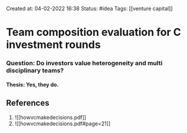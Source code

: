 Created at: 04-02-2022 16:38
Status: #idea
Tags: [[venture capital]]

# Team composition evaluation for C investment rounds

### Question: Do investors value heterogeneity and multi disciplinary teams?

#### Thesis: Yes, they do.

## References
1.  ![[howvcmakedecisions.pdf]]
2.  ![[howvcmakedecisions.pdf#page=21]]